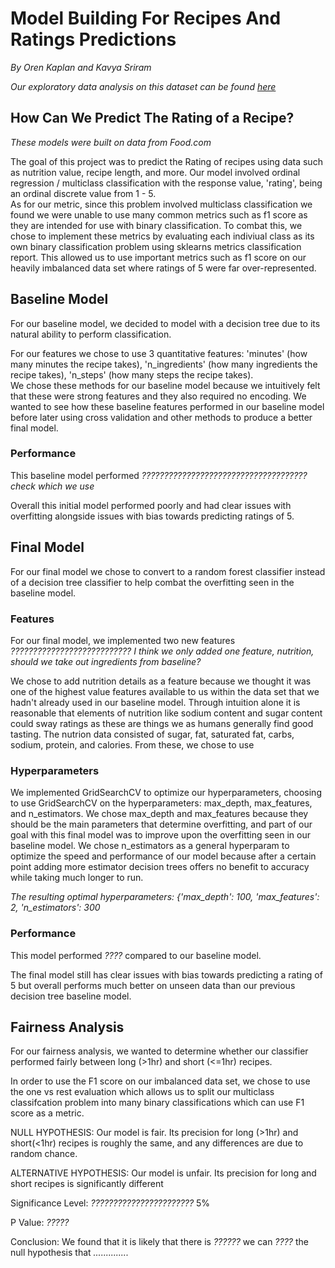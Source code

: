 # Model Building For Recipes And Ratings Predictions
_By Oren Kaplan and Kavya Sriram_ <br>

_Our exploratory data analysis on this dataset can be found <a href="https://sahithucsd25.github.io/Recipe-Rating-Analysis/">here</a>_



## How Can We Predict The Rating of a Recipe?
_These models were built on data from Food.com_ <br>

The goal of this project was to predict the Rating of recipes using data such as nutrition value, recipe length, and more. Our model involved ordinal regression / multiclass classification with the response value, 'rating', being an ordinal discrete value from 1 - 5. <br>
As for our metric, since this problem involved multiclass classification we found we were unable to use many common metrics such as f1 score as they are intended for use with binary classification. To combat this, we chose to implement these metrics by evaluating each indiviual class as its own binary classification problem using sklearns metrics classification report. This allowed us to use important metrics such as f1 score on our heavily imbalanced data set where ratings of 5 were far over-represented.



## Baseline Model
For our baseline model, we decided to model with a decision tree due to its natural ability to perform classification. <br>

For our features we chose to use 3 quantitative features: 'minutes' (how many minutes the recipe takes), 'n_ingredients' (how many ingredients the recipe takes), 'n_steps' (how many steps the recipe takes). <br>
We chose these methods for our baseline model because we intuitively felt that these were strong features and they also required no encoding. We wanted to see how these baseline features performed in our baseline model before later using cross validation and other methods to produce a better final model.<br>

### Performance
This baseline model performed _????????????????????????????????????? check which we use_

Overall this initial model performed poorly and had clear issues with overfitting alongside issues with bias towards predicting ratings of 5.



## Final Model
For our final model we chose to convert to a random forest classifier instead of a decision tree classifier to help combat the overfitting seen in the baseline model.


### Features
For our final model, we implemented two new features _??????????????????????????? I think we only added one feature, nutrition, should we take out ingredients from baseline?_<br>

We chose to add nutrition details as a feature because we thought it was one of the highest value features available to us within the data set that we hadn't already used in our baseline model. Through intuition alone it is reasonable that elements of nutrition like sodium content and sugar content could sway ratings as these are things we as humans generally find good tasting. The nutrion data consisted of sugar, fat, saturated fat, carbs, sodium, protein, and calories. From these, we chose to use 
### Hyperparameters
We implemented GridSearchCV to optimize our hyperparameters, choosing to use GridSearchCV on the hyperparameters: max_depth, max_features, and n_estimators. We chose max_depth and max_features because they should be the main parameters that determine overfitting, and part of our goal with this final model was to improve upon the overfitting seen in our baseline model. We chose n_estimators as a general hyperparam to optimize the speed and performance of our model because after a certain point adding more estimator decision trees offers no benefit to accuracy while taking much longer to run.<br>

_The resulting optimal hyperparameters: {'max_depth': 100, 'max_features': 2, 'n_estimators': 300_ <br>

### Performance
This model performed _????_ compared to our baseline model. <br>

The final model still has clear issues with bias towards predicting a rating of 5 but overall performs much better on unseen data than our previous decision tree baseline model.


## Fairness Analysis
For our fairness analysis, we wanted to determine whether our classifier performed fairly between long (>1hr) and short (<=1hr) recipes. <br>

In order to use the F1 score on our imbalanced data set, we chose to use the one vs rest evaluation which allows us to split our multiclass classifcation problem into many binary classifications which can use F1 score as a metric. <br>

NULL HYPOTHESIS: Our model is fair. Its precision for long (>1hr) and short(<1hr) recipes is roughly the same, and any differences are due to random chance. <br>

ALTERNATIVE HYPOTHESIS: Our model is unfair. Its precision for long and short recipes is significantly different <br>

Significance Level: _???????????????????????_ 5% <br>

P Value: _?????_ <br>

Conclusion: We found that it is likely that there is _??????_ we can _????_ the null hypothesis that _.............._
